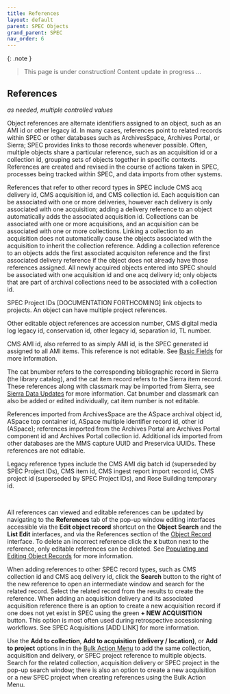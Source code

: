 ```yaml
---
title: References
layout: default
parent: SPEC Objects
grand_parent: SPEC
nav_order: 6
---
```


{: .note }
> This page is under construction! 
> Content update in progress ...

## References
*as needed, multiple controlled values*

Object references are alternate identifiers assigned to an object, such as an AMI id or other legacy id. In many cases, references point to related records within SPEC or other databases such as ArchivesSpace, Archives Portal, or Sierra; SPEC provides links to those records whenever possible. Often, multiple objects share a particular reference, such as an acquisition id or a collection id, grouping sets of objects together in specific contexts. References are created and revised in the course of actions taken in SPEC, processes being tracked within SPEC, and data imports from other systems.

References that refer to other record types in SPEC include CMS acq delivery id, CMS acquisition id, and CMS collection id. Each acquisition can be associated with one or more deliveries, however each delivery is only associated with one acquisition; adding a delivery reference to an object automatically adds the associated acquisition id. Collections can be associated with one or more acquisitions, and an acquisition can be associated with one or more collections. Linking a collection to an acquisition does not automatically cause the objects associated with the acquisition to inherit the collection reference. Adding a collection reference to an objects adds the first associated acquisiton reference and the first associated delivery reference if the object does not already have those references assigned. All newly acquired objects entered into SPEC should be associated with one acquisition id and one acq delivery id; only objects that are part of archival collections need to be associated with a collection id. 

SPEC Project IDs [DOCUMENTATION FORTHCOMING] link objects to projects. An object can have multiple project references. 

Other editable object references are accession number, CMS digital media log legacy id, conservation id, other legacy id, separation id, TL number.

CMS AMI id, also referred to as simply AMI id, is the SPEC generated id assigned to all AMI items. This reference is not editable. See [Basic Fields](https://nypl.github.io/pres-docs/spec/specObjectsBasicFields.html#ami-id) for more information.  

The cat bnumber refers to the corresponding bibliographic record in Sierra (the library catalog), and the cat item record refers to the Sierra item record. These references along with classmark may be imported from Sierra, see [Sierra Data Updates](https://nypl.github.io/pres-docs/spec/specObjectsSierra.html) for more information. Cat bnumber and classmark can also be added or edited individually, cat item number is not editable.   

References imported from ArchivesSpace are the ASpace archival object id, ASpace top container id, ASpace multiple identifier record id, other id (ASpace); references imported from the Archives Portal are Archives Portal component id and Archives Portal collection id. Additional ids imported from other databases are the MMS capture UUID and Preservica UUIDs. These references are not editable. 

Legacy reference types include the CMS AMI dig batch id (superseded by SPEC Project IDs), CMS item id, CMS ingest report import record id, CMS project id (superseded by SPEC Project IDs), and Rose Building temporary id.

&nbsp; 
&nbsp; 

All references can viewed and editable references can be updated by navigating to the **References** tab of the pop-up window editing interfaces accessible via the **Edit object record** shortcut on the **Object Search** and the **List Edit** interfaces, and via the References section of the [Object Record](https://nypl.github.io/pres-docs/spec/specObjectsObjectRecord.html) interface. To delete an incorrect reference click the **x** button next to the reference, only editable references can be deleted. See [Populating and Editing Object Records](https://nypl.github.io/pres-docs/spec/specObjects.html#populating-and-editing-object-records) for more information.

When adding references to other SPEC record types, such as CMS collection id and CMS acq delivery id, click the **Search** button to the right of the new reference to open an intermediate window and search for the related record. Select the related record from the results to create the reference. When adding an acquisition delivery and its associated acquisition reference there is an option to create a new acquisition record if one does not yet exist in SPEC using the green **+ NEW ACQUISITION** button. This option is most often used during retrospective accessioning workflows. See SPEC Acquisitions [ADD LINK] for more information.

Use the **Add to collection**, **Add to acquisition (delivery / location)**, or **Add to project** options in in the [Bulk Action Menu](https://nypl.github.io/pres-docs/spec/specObjectsBulkActionMenu.html) to add the same collection, acquisition and delivery, or SPEC project reference to multiple objects. Search for the related collection, acquisition delivery or SPEC project in the pop-up search window; there is also an option to create a new acquisition or a new SPEC project when creating references using the Bulk Action Menu.